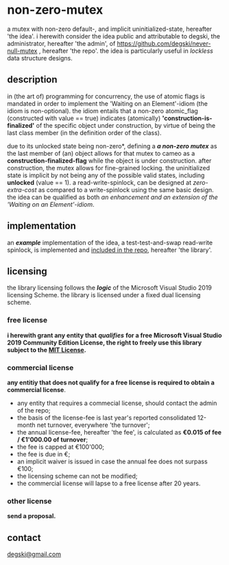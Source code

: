 # non-zero-mutex
a mutex with non-zero default-, and implicit uninitialized-state, hereafter 'the idea'. i herewith consider the idea public and attributable to degski, the administrator, hereafter 'the admin', of https://github.com/degski/never-null-mutex , hereafter 'the repo'. the idea is particularly useful in *lockless* data structure designs.


## description
in (the art of) programming for concurrency, the use of atomic flags is mandated in order to implement the 'Waiting on an Element'-idiom (the idiom is non-optional). the idiom entails that a non-zero atomic_flag (constructed with value == true) indicates (atomically) **'construction-is-finalized'** of the specific object under construction, by virtue of being the last class member (in the definition order of the class).

due to its unlocked state being non-zero*, defining a ***a non-zero mutex*** as the last member of (an) object allows for that mutex to cameo as a **construction-finalized-flag** while the object is under construction. after construction, the mutex allows for fine-grained locking. the uninitialized state is implicit by not being any of the possible valid states, including **unlocked** (value == 1). a read-write-spinlock, can be designed at *zero-extra-cost* as compared to a write-spinlock using the same basic design. the idea can be qualified as both *an enhancement and an extension of the 'Waiting on an Element'-idiom*.


## implementation
an ***example*** implementation of the idea, a test-test-and-swap read-write spinlock, is implemented and [included in the repo](https://github.com/degski/non-zero-mutex/blob/3d93e754d13a58321ffd2ac90d638515b5696b86/include/non_zero_mutex.hpp#L39), hereafter 'the library'.


## licensing
the library licensing follows the ***logic*** of the Microsoft Visual Studio 2019 licensing Scheme. the library is licensed under a fixed dual licensing scheme.


### free license
**i herewith grant any entity that** ***qualifies*** **for a free Microsoft Visual Studio 2019 Community Edition License, the right to freely use this library subject to the [MIT License](https://choosealicense.com/licenses/mit/).**


### commercial license
**any entitiy that does not qualify for a free license is required to obtain a commercial license**.

* any entity that requires a commecial license, should contact the admin of the repo;
* the basis of the license-fee is last year's reported consolidated 12-month net turnover, everywhere 'the turnover';
* the annual license-fee, hereafter 'the fee', is calculated as **€0.015 of fee / €1'000.00 of turnover**;
* the fee is capped at €100'000;
* the fee is due in €;
* an implicit waiver is issued in case the annual fee does not surpass €100;
* the licensing scheme can not be modified;
* the commercial license will lapse to a free license after 20 years.

### other license
**send a proposal.**


## contact
degski@gmail.com
